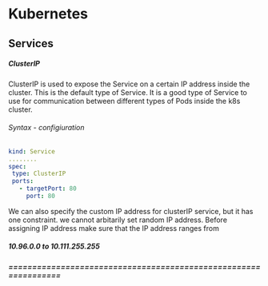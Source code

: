 # Kubernetes
## Services

##### ClusterIP
ClusterIP is used to expose the Service on a certain IP address inside the 
cluster. This is the default type of Service. It is a good type of Service to use for communication between different types of Pods inside the k8s cluster.

###### Syntax - configiuration
```yaml
kind: Service
........
spec:
 type: ClusterIP
 ports:
   - targetPort: 80
     port: 80
```

We can also specify the custom IP address for clusterIP service, but it has one constraint. we cannot arbitarily set random IP address. 
Before assigning IP address make sure that the IP address ranges from
#####            	10.96.0.0 to 10.111.255.255

##### ================================================================





